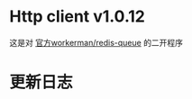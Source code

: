 # Http client v1.0.12
这是对 [官方workerman/redis-queue](https://github.com/walkor/redis-queue) 的二开程序

# 更新日志



